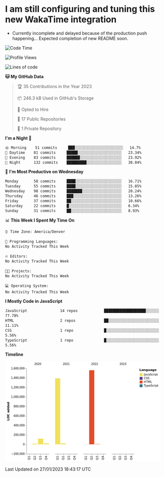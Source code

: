 # I am still configuring and tuning this new WakaTime integration
- Currently incomplete and delayed because of the production push happening... Expected completion of new README soon.
<!--START_SECTION:waka-->
![Code Time](http://img.shields.io/badge/Code%20Time-2%20hrs%2012%20mins-blue)

![Profile Views](http://img.shields.io/badge/Profile%20Views-1-blue)

![Lines of code](https://img.shields.io/badge/From%20Hello%20World%20I%27ve%20Written-3%20Million%20lines%20of%20code-blue)

**🐱 My GitHub Data** 

> 🏆 35 Contributions in the Year 2023
 > 
> 📦 246.3 kB Used in GitHub's Storage 
 > 
> 💼 Opted to Hire
 > 
> 📜 17 Public Repositories 
 > 
> 🔑 1 Private Repository 
 > 
**I'm a Night 🦉** 

```text
🌞 Morning    51 commits     ███░░░░░░░░░░░░░░░░░░░░░░   14.7% 
🌆 Daytime    81 commits     █████░░░░░░░░░░░░░░░░░░░░   23.34% 
🌃 Evening    83 commits     ██████░░░░░░░░░░░░░░░░░░░   23.92% 
🌙 Night      132 commits    █████████░░░░░░░░░░░░░░░░   38.04%

```
📅 **I'm Most Productive on Wednesday** 

```text
Monday       58 commits     ████░░░░░░░░░░░░░░░░░░░░░   16.71% 
Tuesday      55 commits     ████░░░░░░░░░░░░░░░░░░░░░   15.85% 
Wednesday    98 commits     ███████░░░░░░░░░░░░░░░░░░   28.24% 
Thursday     46 commits     ███░░░░░░░░░░░░░░░░░░░░░░   13.26% 
Friday       37 commits     ██░░░░░░░░░░░░░░░░░░░░░░░   10.66% 
Saturday     22 commits     █░░░░░░░░░░░░░░░░░░░░░░░░   6.34% 
Sunday       31 commits     ██░░░░░░░░░░░░░░░░░░░░░░░   8.93%

```


📊 **This Week I Spent My Time On** 

```text
⌚︎ Time Zone: America/Denver

💬 Programming Languages: 
No Activity Tracked This Week

🔥 Editors: 
No Activity Tracked This Week

🐱‍💻 Projects: 
No Activity Tracked This Week

💻 Operating System: 
No Activity Tracked This Week

```

**I Mostly Code in JavaScript** 

```text
JavaScript               14 repos            ███████████████████░░░░░░   77.78% 
HTML                     2 repos             ██░░░░░░░░░░░░░░░░░░░░░░░   11.11% 
CSS                      1 repo              █░░░░░░░░░░░░░░░░░░░░░░░░   5.56% 
TypeScript               1 repo              █░░░░░░░░░░░░░░░░░░░░░░░░   5.56%

```


**Timeline**

![Chart not found](https://raw.githubusercontent.com/certifiedbice/certifiedbice/main/charts/bar_graph.png) 


 Last Updated on 27/01/2023 18:43:17 UTC
<!--END_SECTION:waka-->

